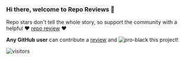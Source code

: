### Hi there, welcome to Repo Reviews 👋

Repo stars don't tell the whole story, so support the community with a helpful ❤️ [repo review](https://repo-reviews.github.io/) ❤️

**Any GitHub user** can contribute a [review](https://github.com/repo-reviews/repo-reviews.github.io/blob/main/create.md) and ![pro-black](https://user-images.githubusercontent.com/65187002/173065669-d1fdb5a7-8895-43cc-8dea-72a511a37e86.svg#gh-light-mode-only) this project!

![visitors](https://visitor-badge.laobi.icu/badge?page_id=repo-reviews)
